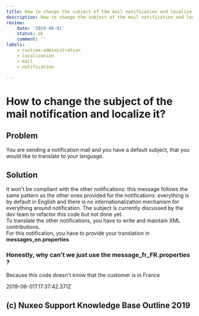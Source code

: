 ```yaml
---
title: How to change the subject of the mail notification and localize it
description: How to change the subject of the mail notification and localize it
review:
    date: '2019-06-01'
    status: ok
    comment: ''
labels:
    - runtime-administration
    - localization
    - mail
    - notification

---
```

# How to change the subject of the mail notification and localize it?
## Problem
You are sending a notification mail and you have a default subject, that you would like to translate to your language.
## Solution
It won't be compliant with the other notifications: this message follows the same pattern as the other ones provided for the notifications: everything is by default in English and there is no internationalization mechanism for everything around notification. The subject is currently discussed by the dev team to refactor this code but not done yet.  
To translate the other notifications, you have to write and maintain XML contributions.  
For this notification, you have to provide your translation in **messages_en.properties**
### Honestly, why can't we just use the message_fr_FR.properties ?
Because this code doesn't know that the customer is in France


2019-06-01T17:37:42.371Z
## (c) Nuxeo Support Knowledge Base Outline 2019

